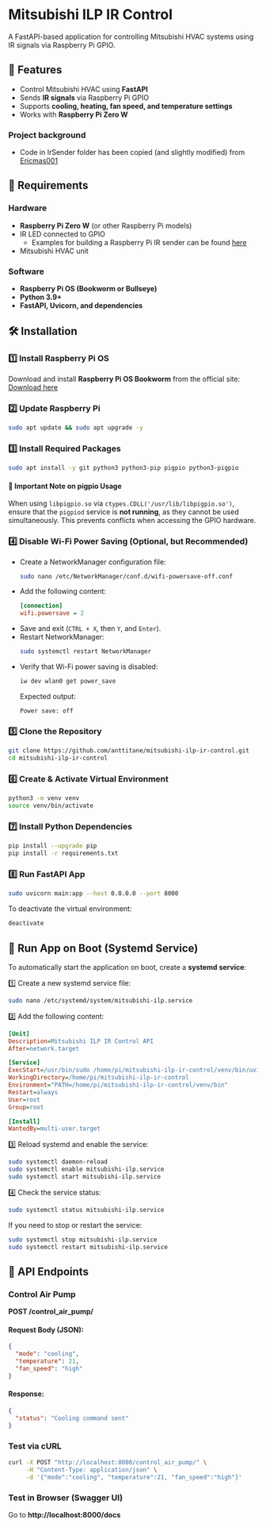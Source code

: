 # Mitsubishi ILP IR Control

A FastAPI-based application for controlling Mitsubishi HVAC systems using IR signals via Raspberry Pi GPIO.

## 🚀 Features
- Control Mitsubishi HVAC using **FastAPI**
- Sends **IR signals** via Raspberry Pi GPIO
- Supports **cooling, heating, fan speed, and temperature settings**
- Works with **Raspberry Pi Zero W**

### Project background
- Code in IrSender folder has been copied (and slightly modified) from [Ericmas001](https://github.com/Ericmas001/HVAC-IR-Control)

## 📜 Requirements
### Hardware
- **Raspberry Pi Zero W** (or other Raspberry Pi models)
- IR LED connected to GPIO
  - Examples for building a Raspberry Pi IR sender can be found [here](https://www.raspberry-pi-geek.com/Archive/2015/10/Raspberry-Pi-IR-remote)
- Mitsubishi HVAC unit

### Software
- **Raspberry Pi OS (Bookworm or Bullseye)**
- **Python 3.9+**
- **FastAPI, Uvicorn, and dependencies**

## 🛠️ Installation
### 1️⃣ Install Raspberry Pi OS
Download and install **Raspberry Pi OS Bookworm** from the official site:
[Download here](https://www.raspberrypi.com/software/)

### 2️⃣ Update Raspberry Pi
```sh
sudo apt update && sudo apt upgrade -y
```

### 3️⃣ Install Required Packages
```sh
sudo apt install -y git python3 python3-pip pigpio python3-pigpio
```

#### 🔧 Important Note on pigpio Usage
When using `libpigpio.so` via `ctypes.CDLL('/usr/lib/libpigpio.so')`, ensure that the `pigpiod` service is **not running**, as they cannot be used simultaneously. This prevents conflicts when accessing the GPIO hardware.

### 4️⃣ Disable Wi-Fi Power Saving (Optional, but Recommended)
- Create a NetworkManager configuration file:
  ```sh
  sudo nano /etc/NetworkManager/conf.d/wifi-powersave-off.conf
  ```
- Add the following content:
  ```ini
  [connection]
  wifi.powersave = 2
  ```
- Save and exit (`CTRL + X`, then `Y`, and `Enter`).
- Restart NetworkManager:
  ```sh
  sudo systemctl restart NetworkManager
  ```
- Verify that Wi-Fi power saving is disabled:
  ```sh
  iw dev wlan0 get power_save
  ```
  Expected output:
  ```
  Power save: off
  ```

### 5️⃣ Clone the Repository
```sh
git clone https://github.com/anttitane/mitsubishi-ilp-ir-control.git
cd mitsubishi-ilp-ir-control
```

### 6️⃣ Create & Activate Virtual Environment
```sh
python3 -m venv venv
source venv/bin/activate
```

### 7️⃣ Install Python Dependencies
```sh
pip install --upgrade pip
pip install -r requirements.txt
```

### 8️⃣ Run FastAPI App
```sh
sudo uvicorn main:app --host 0.0.0.0 --port 8000
```
To deactivate the virtual environment:
```sh
deactivate
```

## 🔄 Run App on Boot (Systemd Service)
To automatically start the application on boot, create a **systemd service**:

1️⃣ Create a new systemd service file:
```sh
sudo nano /etc/systemd/system/mitsubishi-ilp.service
```

2️⃣ Add the following content:
```ini
[Unit]
Description=Mitsubishi ILP IR Control API
After=network.target

[Service]
ExecStart=/usr/bin/sudo /home/pi/mitsubishi-ilp-ir-control/venv/bin/uvicorn main:app --host 0.0.0.0 --port 8000
WorkingDirectory=/home/pi/mitsubishi-ilp-ir-control
Environment="PATH=/home/pi/mitsubishi-ilp-ir-control/venv/bin"
Restart=always
User=root
Group=root

[Install]
WantedBy=multi-user.target
```

3️⃣ Reload systemd and enable the service:
```sh
sudo systemctl daemon-reload
sudo systemctl enable mitsubishi-ilp.service
sudo systemctl start mitsubishi-ilp.service
```

4️⃣ Check the service status:
```sh
sudo systemctl status mitsubishi-ilp.service
```

If you need to stop or restart the service:
```sh
sudo systemctl stop mitsubishi-ilp.service
sudo systemctl restart mitsubishi-ilp.service
```

## 🔧 API Endpoints
### **Control Air Pump**
**POST /control_air_pump/**
#### Request Body (JSON):
```json
{
  "mode": "cooling",
  "temperature": 21,
  "fan_speed": "high"
}
```
#### Response:
```json
{
  "status": "Cooling command sent"
}
```

### **Test via cURL**
```sh
curl -X POST "http://localhost:8000/control_air_pump/" \
     -H "Content-Type: application/json" \
     -d '{"mode":"cooling", "temperature":21, "fan_speed":"high"}'
```

### **Test in Browser (Swagger UI)**
Go to **http://localhost:8000/docs**

